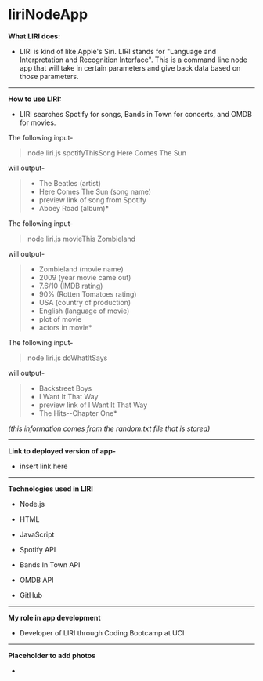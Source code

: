 # liriNodeApp

**What LIRI does:**

- LIRI is kind of like Apple's Siri. LIRI stands for "Language and Interpretation and Recognition Interface". This is a command line node app that will take in certain parameters and give back data based on those parameters.

---

**How to use LIRI:**

- LIRI searches Spotify for songs, Bands in Town for concerts, and OMDB for movies.

The following input-

> node liri.js spotifyThisSong Here Comes The Sun

will output-

> - The Beatles (artist)
> - Here Comes The Sun (song name)
> - preview link of song from Spotify
> - Abbey Road (album)*

The following input-

> node liri.js movieThis Zombieland

will output-

> - Zombieland (movie name)
> - 2009 (year movie came out)
> - 7.6/10 (IMDB rating)
> - 90% (Rotten Tomatoes rating)
> - USA (country of production)
> - English (language of movie)
> - plot of movie
> - actors in movie*

The following input-

> node liri.js doWhatItSays

will output-

> - Backstreet Boys
> - I Want It That Way
> - preview link of I Want It That Way
> - The Hits--Chapter One*

*(this information comes from the random.txt file that is stored)*

---

**Link to deployed version of app-**

- insert link here

---

**Technologies used in LIRI**

- Node.js

- HTML

- JavaScript

- Spotify API

- Bands In Town API

- OMDB API

- GitHub

---

**My role in app development**

- Developer of LIRI through Coding Bootcamp at UCI

---

**Placeholder to add photos**

- 